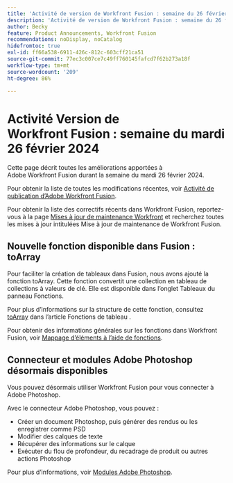 ```yaml
---
title: 'Activité de version de Workfront Fusion : semaine du 26 février 2024'
description: 'Activité de version de Workfront Fusion : semaine du 26 février 2024'
author: Becky
feature: Product Announcements, Workfront Fusion
recommendations: noDisplay, noCatalog
hidefromtoc: true
exl-id: ff66a538-6911-426c-812c-603cff21ca51
source-git-commit: 77ec3c007ce7c49ff760145fafcd7f62b273a18f
workflow-type: tm+mt
source-wordcount: '209'
ht-degree: 86%

---
```


# Activité Version de Workfront Fusion : semaine du mardi 26 février 2024

Cette page décrit toutes les améliorations apportées à Adobe Workfront Fusion durant la semaine du mardi 26 février 2024.

Pour obtenir la liste de toutes les modifications récentes, voir [Activité de publication d’Adobe Workfront Fusion](/help/workfront-fusion/fusion-product-releases/fusion-release-activity.md).

Pour obtenir la liste des correctifs récents dans Workfront Fusion, reportez-vous à la page [Mises à jour de maintenance Workfront](https://experienceleague.adobe.com/docs/workfront-known-issues/releases/current-updates.html?lang=fr) et recherchez toutes les mises à jour intitulées Mise à jour de maintenance de Workfront Fusion.

## Nouvelle fonction disponible dans Fusion : toArray

Pour faciliter la création de tableaux dans Fusion, nous avons ajouté la fonction toArray. Cette fonction convertit une collection en tableau de collections à valeurs de clé. Elle est disponible dans l’onglet Tableaux du panneau Fonctions.

Pour plus d’informations sur la structure de cette fonction, consultez [toArray](/help/workfront-fusion/references/mapping-panel/functions/array-functions.md#toarray) dans l’article Fonctions de tableau .

Pour obtenir des informations générales sur les fonctions dans Workfront Fusion, voir [Mappage d’éléments à l’aide de fonctions](/help/workfront-fusion/create-scenarios/map-data/map-using-functions.md).

## Connecteur et modules Adobe Photoshop désormais disponibles

Vous pouvez désormais utiliser Workfront Fusion pour vous connecter à Adobe Photoshop.

Avec le connecteur Adobe Photoshop, vous pouvez :

* Créer un document Photoshop, puis générer des rendus ou les enregistrer comme PSD
* Modifier des calques de texte
* Récupérer des informations sur le calque
* Exécuter du flou de profondeur, du recadrage de produit ou autres actions Photoshop

Pour plus d’informations, voir [Modules Adobe Photoshop](/help/workfront-fusion/references/apps-and-modules/adobe-connectors/adobe-photoshop-modules.md).
